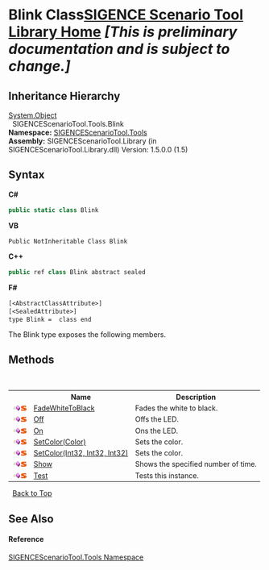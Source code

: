 # Blink Class<a href="https://github.com/ObiWanLansi/SIGENCE-Scenario-Tool">SIGENCE Scenario Tool Library Home</a> _**\[This is preliminary documentation and is subject to change.\]**_




## Inheritance Hierarchy
<a href="http://msdn2.microsoft.com/en-us/library/e5kfa45b" target="_blank">System.Object</a><br />&nbsp;&nbsp;SIGENCEScenarioTool.Tools.Blink<br />
**Namespace:**&nbsp;<a href="ed07aae6-c2f9-b6d8-effe-51b38a92d007.md">SIGENCEScenarioTool.Tools</a><br />**Assembly:**&nbsp;SIGENCEScenarioTool.Library (in SIGENCEScenarioTool.Library.dll) Version: 1.5.0.0 (1.5)

## Syntax

**C#**<br />
``` C#
public static class Blink
```

**VB**<br />
``` VB
Public NotInheritable Class Blink
```

**C++**<br />
``` C++
public ref class Blink abstract sealed
```

**F#**<br />
``` F#
[<AbstractClassAttribute>]
[<SealedAttribute>]
type Blink =  class end
```

The Blink type exposes the following members.


## Methods
&nbsp;<table><tr><th></th><th>Name</th><th>Description</th></tr><tr><td>![Public method](media/pubmethod.gif "Public method")![Static member](media/static.gif "Static member")</td><td><a href="bfdf3353-d069-1dc0-96c9-fa573bde6e1f.md">FadeWhiteToBlack</a></td><td>
Fades the white to black.</td></tr><tr><td>![Public method](media/pubmethod.gif "Public method")![Static member](media/static.gif "Static member")</td><td><a href="a1abfefd-2450-3e1b-3c5b-7971d8f1e6f2.md">Off</a></td><td>
Offs the LED.</td></tr><tr><td>![Public method](media/pubmethod.gif "Public method")![Static member](media/static.gif "Static member")</td><td><a href="29d6840b-cd25-c743-6082-6ab3fb011f52.md">On</a></td><td>
Ons the LED.</td></tr><tr><td>![Public method](media/pubmethod.gif "Public method")![Static member](media/static.gif "Static member")</td><td><a href="f6d2ce3c-3c01-f23b-9324-6a1019b58bfd.md">SetColor(Color)</a></td><td>
Sets the color.</td></tr><tr><td>![Public method](media/pubmethod.gif "Public method")![Static member](media/static.gif "Static member")</td><td><a href="b1970b01-570f-d996-2bca-1d98608cfb80.md">SetColor(Int32, Int32, Int32)</a></td><td>
Sets the color.</td></tr><tr><td>![Public method](media/pubmethod.gif "Public method")![Static member](media/static.gif "Static member")</td><td><a href="ce74be44-3887-9381-d9e6-1eb82edca094.md">Show</a></td><td>
Shows the specified number of time.</td></tr><tr><td>![Public method](media/pubmethod.gif "Public method")![Static member](media/static.gif "Static member")</td><td><a href="1080131b-f61e-57bc-bdd2-d5234d78ee65.md">Test</a></td><td>
Tests this instance.</td></tr></table>&nbsp;
<a href="#blink-class">Back to Top</a>

## See Also


#### Reference
<a href="ed07aae6-c2f9-b6d8-effe-51b38a92d007.md">SIGENCEScenarioTool.Tools Namespace</a><br />